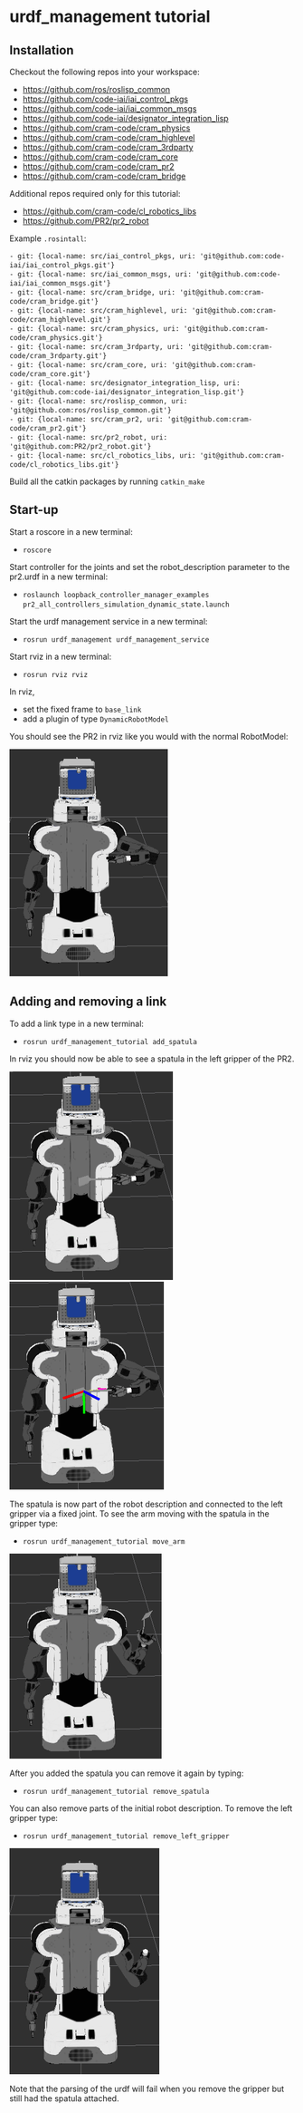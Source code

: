 # urdf_management tutorial


## Installation

Checkout the following repos into your workspace:
  * https://github.com/ros/roslisp_common
  * https://github.com/code-iai/iai_control_pkgs
  * https://github.com/code-iai/iai_common_msgs
  * https://github.com/code-iai/designator_integration_lisp
  * https://github.com/cram-code/cram_physics
  * https://github.com/cram-code/cram_highlevel
  * https://github.com/cram-code/cram_3rdparty
  * https://github.com/cram-code/cram_core
  * https://github.com/cram-code/cram_pr2
  * https://github.com/cram-code/cram_bridge

Additional repos required only for this tutorial:
  * https://github.com/cram-code/cl_robotics_libs
  * https://github.com/PR2/pr2_robot

Example `.rosintall`:
```
- git: {local-name: src/iai_control_pkgs, uri: 'git@github.com:code-iai/iai_control_pkgs.git'}
- git: {local-name: src/iai_common_msgs, uri: 'git@github.com:code-iai/iai_common_msgs.git'}
- git: {local-name: src/cram_bridge, uri: 'git@github.com:cram-code/cram_bridge.git'}
- git: {local-name: src/cram_highlevel, uri: 'git@github.com:cram-code/cram_highlevel.git'}
- git: {local-name: src/cram_physics, uri: 'git@github.com:cram-code/cram_physics.git'}
- git: {local-name: src/cram_3rdparty, uri: 'git@github.com:cram-code/cram_3rdparty.git'}
- git: {local-name: src/cram_core, uri: 'git@github.com:cram-code/cram_core.git'}
- git: {local-name: src/designator_integration_lisp, uri: 'git@github.com:code-iai/designator_integration_lisp.git'}
- git: {local-name: src/roslisp_common, uri: 'git@github.com:ros/roslisp_common.git'}
- git: {local-name: src/cram_pr2, uri: 'git@github.com:cram-code/cram_pr2.git'}
- git: {local-name: src/pr2_robot, uri: 'git@github.com:PR2/pr2_robot.git'}
- git: {local-name: src/cl_robotics_libs, uri: 'git@github.com:cram-code/cl_robotics_libs.git'}
```

Build all the catkin packages by running ```catkin_make```


## Start-up
Start a roscore in a new terminal:
  * ```roscore```

Start controller for the joints and set the robot_description parameter to the pr2.urdf in a new terminal:
  * ```roslaunch loopback_controller_manager_examples pr2_all_controllers_simulation_dynamic_state.launch```

Start the urdf management service in a new terminal:
  * ```rosrun urdf_management urdf_management_service```

Start rviz in a new terminal:
  * ```rosrun rviz rviz```

In rviz,
  * set the fixed frame to ```base_link```
  * add a plugin of type ```DynamicRobotModel```

You should see the PR2 in rviz like you would with the normal RobotModel:

![rviz view](doc/pr2.png)


## Adding and removing a link
To add a link type in a new terminal:
  * ```rosrun urdf_management_tutorial add_spatula```

In rviz you should now be able to see a spatula in the left gripper of the PR2.

![rviz view](doc/pr2_with_spatula.png)
![rviz view](doc/pr2_spatula_tf.png)

The spatula is now part of the robot description and connected to the left gripper via a fixed joint. To see the arm moving with the spatula in the gripper type:
  * ```rosrun urdf_management_tutorial move_arm```

![rviz view](doc/pr2_moved_arm.png)

After you added the spatula you can remove it again by typing:
  * ```rosrun urdf_management_tutorial remove_spatula```

You can also remove parts of the initial robot description. To remove the left gripper type:
 * ```rosrun urdf_management_tutorial remove_left_gripper```

![rviz view](doc/pr2_no_left_gripper.png)

Note that the parsing of the urdf will fail when you remove the gripper but still had the spatula attached.
